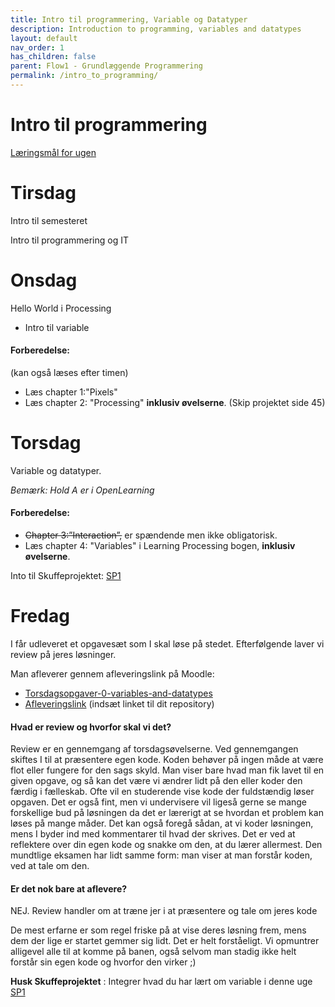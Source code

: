 ```yaml
---
title: Intro til programmering, Variable og Datatyper
description: Introduction to programming, variables and datatypes
layout: default
nav_order: 1
has_children: false
parent: Flow1 - Grundlæggende Programmering
permalink: /intro_to_programming/
---
```


# Intro til programmering
[Læringsmål for ugen](./learningobjectives.md)

# Tirsdag

Intro til semesteret

Intro til programmering og IT


# Onsdag
Hello World i Processing
- Intro til variable

#### Forberedelse:
(kan også læses efter timen)
- Læs chapter 1:"Pixels"
- Læs chapter 2: "Processing" **inklusiv øvelserne**.
  (Skip projektet side 45)



# Torsdag
Variable og datatyper.

_Bemærk: Hold A er i OpenLearning_

#### Forberedelse:
- ~~Chapter 3:”Interaction”,~~ er spændende men ikke obligatorisk.
- Læs chapter 4: "Variables" i Learning Processing bogen, **inklusiv øvelserne**.


 
Into til Skuffeprojektet:
[SP1](../../projects/SP1/README.md)


# Fredag
I får udleveret et opgavesæt som I skal løse på stedet. Efterfølgende laver vi review på jeres løsninger.

Man afleverer gennem afleveringslink på Moodle:
- [Torsdagsopgaver-0-variables-and-datatypes](https://github.com/Dat1Cphbusiness/Torsdagsopgaver-0-variables-and-datatypes)
- [Afleveringslink](https://cphbusiness.mrooms.net/mod/assign/view.php?id=765986)
(indsæt linket til dit repository)




#### Hvad er review og hvorfor skal vi det?
Review er en gennemgang af torsdagsøvelserne. Ved gennemgangen skiftes I til at præsentere egen kode. Koden behøver på ingen måde at være flot eller fungere for den sags skyld. Man viser bare hvad man fik lavet til en given opgave, og så kan det være vi ændrer lidt på den eller koder den færdig i fælleskab. Ofte vil en studerende vise kode der fuldstændig løser opgaven. Det er også fint, men vi undervisere vil ligeså gerne se mange forskellige bud på løsningen da det er lærerigt at se hvordan et problem kan løses på mange måder. Det kan også foregå sådan, at vi koder løsningen, mens I byder ind med kommentarer til hvad der skrives.
Det er ved at reflektere over din egen kode og snakke om den, at du lærer allermest. Den mundtlige eksamen har lidt samme form: man viser at man forstår koden, ved at tale om den.


#### Er det nok bare at aflevere?
NEJ. Review handler om at træne jer i at præsentere og tale om jeres kode

De mest erfarne er som regel friske på at vise deres løsning frem, mens dem der lige er startet gemmer sig lidt. Det er helt forståeligt. 
Vi opmuntrer alligevel alle til at komme på banen, også selvom man stadig ikke helt forstår sin egen kode og hvorfor den virker ;)


**Husk Skuffeprojektet** : Integrer hvad du har lært om variable i denne uge
[SP1](../../projects/SP1/README.md#uge-1)

